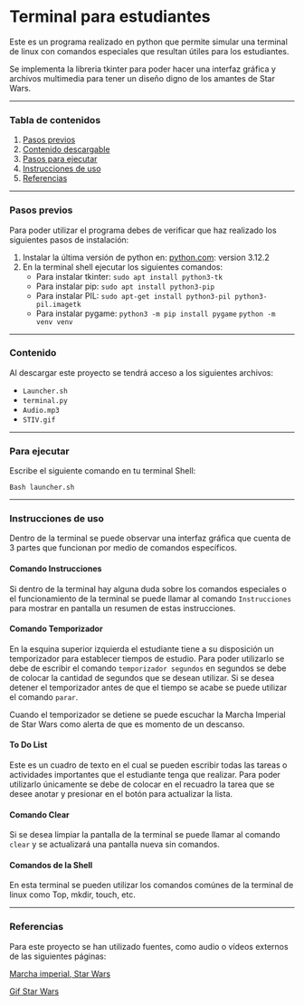 # Terminal para estudiantes



Este es un programa realizado en python que permite simular una terminal de linux con comandos especiales que resultan útiles para los estudiantes.

Se implementa la libreria tkinter para poder hacer una interfaz gráfica y archivos multimedia para tener un diseño digno de los amantes de Star Wars. 

***
### Tabla de contenidos 
1. [Pasos previos](#Pasos-previos)
2. [Contenido descargable](#Contenido)
3. [Pasos para ejecutar](#Para-ejecutar)
4. [Instrucciones de uso](#Instrucciones-de-uso)
5. [Referencias](#Referencias)

***
### Pasos previos
Para poder utilizar el programa debes de verificar que haz realizado los siguientes pasos de instalación: 

1. Instalar la última versión de python en: 
   [python.com](https://www.python.org/downloads/): version 3.12.2
3. En la terminal shell ejecutar los siguientes comandos:
   - Para instalar tkinter:
     `sudo apt install python3-tk`  
   - Para instalar pip:
     `sudo apt install python3-pip`
   - Para instalar PIL:
     `sudo apt-get install python3-pil python3-pil.imagetk`
   - Para instalar pygame: 
     `python3 -m pip install pygame`
     `python -m venv venv`

***
### Contenido 
Al descargar este proyecto se tendrá acceso a los siguientes archivos: 
  - `Launcher.sh`
  - `terminal.py`
  - `Audio.mp3`
  - `STIV.gif`

***
### Para ejecutar
Escribe el siguiente comando en tu terminal Shell: 

`Bash launcher.sh`
    
***
### Instrucciones de uso
Dentro de la terminal se puede observar una interfaz gráfica que cuenta de 3 partes que funcionan por medio de comandos específicos.  

#### Comando Instrucciones
Si dentro de la terminal hay alguna duda sobre los comandos especiales o el funcionamiento de la terminal se puede llamar al comando `Instrucciones` para mostrar en pantalla
un resumen de estas instrucciones. 

#### Comando Temporizador
En la esquina superior izquierda el estudiante tiene a su disposición un temporizador para establecer tiempos de estudio. 
Para poder utilizarlo se debe de escribir el comando `temporizador segundos` en segundos se debe de colocar la cantidad de segundos que se desean utilizar. 
Si se desea detener el temporizador antes de que el tiempo se acabe se puede utilizar el comando `parar`.

Cuando el temporizador se detiene se puede escuchar la Marcha Imperial de Star Wars como alerta de que es momento de un descanso. 

#### To Do List
Este es un cuadro de texto en el cual se pueden escribir todas las tareas o actividades importantes que el estudiante tenga que realizar. 
Para poder utilizarlo únicamente se debe de colocar en el recuadro la tarea que se desee anotar y presionar en el botón para actualizar la lista. 

#### Comando Clear
Si se desea limpiar la pantalla de la terminal se puede llamar al comando `clear` y se actualizará una pantalla nueva sin comandos. 

#### Comandos de la Shell 
En esta terminal se pueden utilizar los comandos comúnes de la terminal de linux como Top, mkdir, touch, etc. 

***
### Referencias
Para este proyecto se han utilizado fuentes, como audio o vídeos externos de las siguientes páginas: 

[Marcha imperial, Star Wars](https://www.youtube.com/watch?v=yXIQHWzkXn4)

[Gif Star Wars](https://giphy.com/gifs/3o7qDIDCrq16W9d78c)

